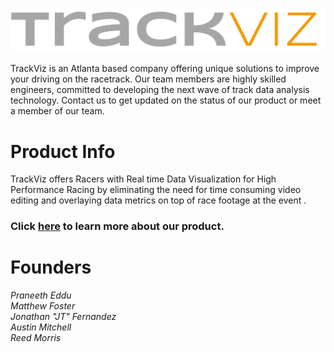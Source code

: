 ![TrackViz logo](Contents/orangrey.png)<p align="center"></p>


TrackViz is an Atlanta based company offering unique solutions to improve your driving on the racetrack. Our team members are highly skilled engineers, committed to developing the next wave of track data analysis technology. Contact us to get updated on the status of our product or meet a member of our team.

# Product Info
TrackViz offers Racers with Real time Data Visualization for High Performance Racing by eliminating the need for time consuming video editing and overlaying data metrics on top of race footage at the event .   

### Click [here](https://trackviz.weebly.com/) to learn more about our product.

# Founders
*Praneeth Eddu <br/>*
*Matthew Foster <br/>*
*Jonathan "JT" Fernandez <br/>*
*Austin Mitchell <br/>*
*Reed Morris <br/>*
